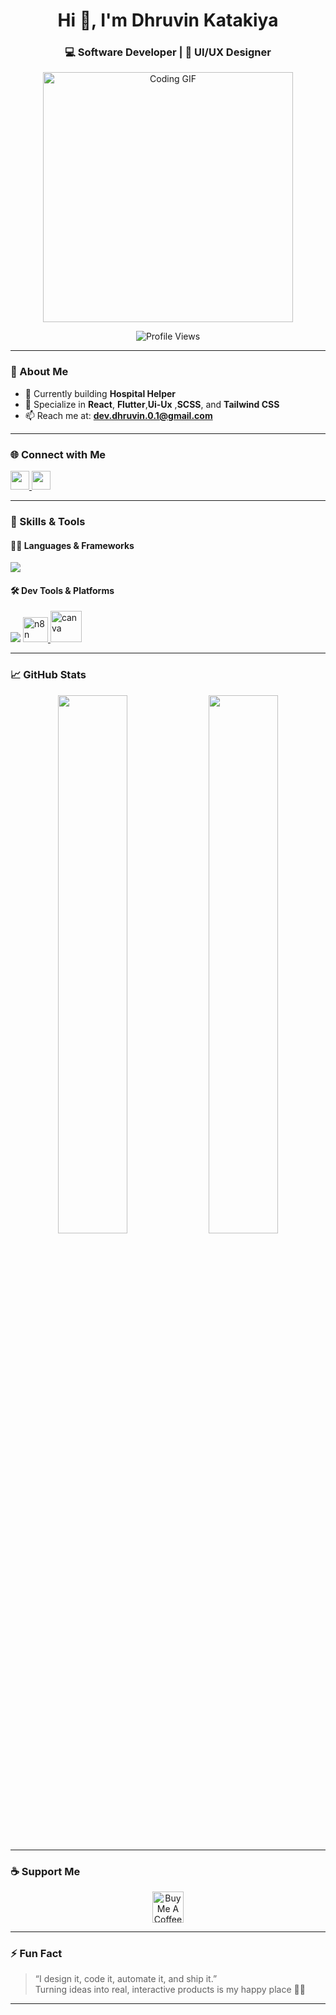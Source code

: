 <h1 align="center">Hi 👋, I'm Dhruvin Katakiya</h1>
<h3 align="center">💻 Software Developer | 🎨 UI/UX Designer </h3>

<p align="center">
  <img src="https://i.pinimg.com/originals/e1/f3/41/e1f3413bf5036045713341394f617225.gif" width="400" alt="Coding GIF" />
</p>

<p align="center">
  <img src="https://komarev.com/ghpvc/?username=dhruvinkatakiya&label=Profile%20views&color=0e75b6&style=flat" alt="Profile Views" />
</p>

---

### 🚀 About Me

- 🔭 Currently building **Hospital Helper**
- 🎯 Specialize in **React**, **Flutter**,**Ui-Ux** ,**SCSS**, and **Tailwind CSS** 
- 📫 Reach me at: **dev.dhruvin.0.1@gmail.com**

---

### 🌐 Connect with Me

<p align="left">
  <a href="https://linkedin.com/in/dhruvinkatakiya" target="_blank">
    <img src="https://skillicons.dev/icons?i=linkedin" height="30" />
  </a>
  <a href="mailto:dev.dhruvin.0.1@gmail.com" target="_blank">
    <img src="https://img.icons8.com/color/48/gmail--v1.png" height="30" />
  </a>
</p>

---

### 🧠 Skills & Tools

#### 👨‍💻 Languages & Frameworks

<p>
  <img src="https://skillicons.dev/icons?i=html,css,scss,tailwind,js,react,flutter,dart,php,java,cpp,c,python,arduino" />
</p>

#### 🛠️ Dev Tools & Platforms

<p align="left">
  <img src="https://skillicons.dev/icons?i=git,github,mysql,mongodb,firebase,figma,postman,androidstudio,vscode,aws,docker" />

  <a href="https://n8n.io/" target="_blank" rel="noreferrer">
    <img src="https://registry.npmmirror.com/@lobehub/icons-static-png/1.56.0/files/dark/n8n-color.png" alt="n8n" width="40" height="40" />
  </a>

  <a href="https://www.canva.com/" target="_blank" rel="noreferrer">
    <img src="https://img.icons8.com/color/48/canva.png" alt="canva" width="50" height="50" />
  </a>
</p>

---

### 📈 GitHub Stats

<p align="center">
  <img width="47%" src="https://github-readme-stats.vercel.app/api?username=dhruvinkatakiya&show_icons=true&theme=default" />
  <img width="47%" src="https://github-readme-stats.vercel.app/api/top-langs/?username=dhruvinkatakiya&layout=compact" />
</p>

---

### ☕ Support Me

<p align="center">
  <a href="https://www.buymeacoffee.com/dhruvinkatakiya" target="_blank">
    <img src="https://cdn.buymeacoffee.com/buttons/v2/default-yellow.png" height="50" alt="Buy Me A Coffee" />
  </a>
</p>

---

### ⚡ Fun Fact

> “I design it, code it, automate it, and ship it.”  
> Turning ideas into real, interactive products is my happy place 🧠✨

---
